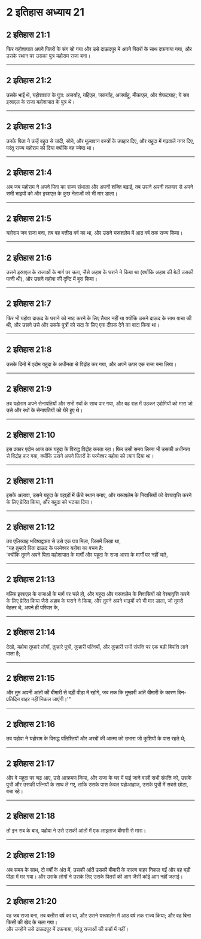 # 2 इतिहास अध्याय 21

## 2 इतिहास 21:1

फिर यहोशापात अपने पितरों के संग सो गया और उसे दाऊदपुर में अपने पितरों के साथ दफनाया गया, और उसके स्थान पर उसका पुत्र यहोराम राजा बना।

---

## 2 इतिहास 21:2

उसके भाई थे, यहोशापात के पुत्र: अजर्याह, यहिएल, जकर्याह, अजर्याहू, मीकाएल, और शेफट्याह; ये सब इस्राएल के राजा यहोशापात के पुत्र थे।

---

## 2 इतिहास 21:3

उनके पिता ने उन्हें बहुत से चांदी, सोने, और मूल्यवान वस्त्रों के उपहार दिए, और यहूदा में गढ़वाले नगर दिए, परंतु राज्य यहोराम को दिया क्योंकि वह ज्येष्ठ था।

---

## 2 इतिहास 21:4

अब जब यहोराम ने अपने पिता का राज्य संभाला और अपनी शक्ति बढ़ाई, तब उसने अपनी तलवार से अपने सभी भाइयों को और इस्राएल के कुछ नेताओं को भी मार डाला।

---

## 2 इतिहास 21:5

यहोराम जब राजा बना, तब वह बत्तीस वर्ष का था, और उसने यरूशलेम में आठ वर्ष तक राज्य किया।

---

## 2 इतिहास 21:6

उसने इस्राएल के राजाओं के मार्ग पर चला, जैसे अहाब के घराने ने किया था (क्योंकि अहाब की बेटी उसकी पत्नी थी), और उसने यहोवा की दृष्टि में बुरा किया।

---

## 2 इतिहास 21:7

फिर भी यहोवा दाऊद के घराने को नष्ट करने के लिए तैयार नहीं था क्योंकि उसने दाऊद के साथ वाचा की थी, और उसने उसे और उसके पुत्रों को सदा के लिए एक दीपक देने का वादा किया था।

---

## 2 इतिहास 21:8

उसके दिनों में एदोम यहूदा के अधीनता से विद्रोह कर गया, और अपने ऊपर एक राजा बना लिया।

---

## 2 इतिहास 21:9

तब यहोराम अपने सेनापतियों और सभी रथों के साथ पार गया, और वह रात में उठकर एदोमियों को मारा जो उसे और रथों के सेनापतियों को घेरे हुए थे।

---

## 2 इतिहास 21:10

इस प्रकार एदोम आज तक यहूदा के विरुद्ध विद्रोह करता रहा। फिर उसी समय लिब्ना भी उसकी अधीनता से विद्रोह कर गया, क्योंकि उसने अपने पितरों के परमेश्वर यहोवा को त्याग दिया था।

---

## 2 इतिहास 21:11

इसके अलावा, उसने यहूदा के पहाड़ों में ऊँचे स्थान बनाए, और यरूशलेम के निवासियों को वेश्यावृत्ति करने के लिए प्रेरित किया, और यहूदा को भटका दिया।

---

## 2 इतिहास 21:12

तब एलिय्याह भविष्यद्वक्ता से उसे एक पत्र मिला, जिसमें लिखा था,  
"यह तुम्हारे पिता दाऊद के परमेश्वर यहोवा का वचन है:  
'क्योंकि तुमने अपने पिता यहोशापात के मार्गों और यहूदा के राजा आसा के मार्गों पर नहीं चले,

---

## 2 इतिहास 21:13

बल्कि इस्राएल के राजाओं के मार्ग पर चले हो, और यहूदा और यरूशलेम के निवासियों को वेश्यावृत्ति करने के लिए प्रेरित किया जैसे अहाब के घराने ने किया, और तुमने अपने भाइयों को भी मार डाला, जो तुमसे बेहतर थे, अपने ही परिवार के,

---

## 2 इतिहास 21:14

देखो, यहोवा तुम्हारे लोगों, तुम्हारे पुत्रों, तुम्हारी पत्नियों, और तुम्हारी सभी संपत्ति पर एक बड़ी विपत्ति लाने वाला है;

---

## 2 इतिहास 21:15

और तुम अपनी आंतों की बीमारी से बड़ी पीड़ा में रहोगे, जब तक कि तुम्हारी आंतें बीमारी के कारण दिन-प्रतिदिन बाहर नहीं निकल जाएंगी।'"

---

## 2 इतिहास 21:16

तब यहोवा ने यहोराम के विरुद्ध पलिश्तियों और अरबों की आत्मा को उभारा जो कूशियों के पास रहते थे;

---

## 2 इतिहास 21:17

और वे यहूदा पर चढ़ आए, उसे आक्रमण किया, और राजा के घर में पाई जाने वाली सभी संपत्ति को, उसके पुत्रों और उसकी पत्नियों के साथ ले गए, ताकि उसके पास केवल यहोआहाज, उसके पुत्रों में सबसे छोटा, बचा रहे।

---

## 2 इतिहास 21:18

तो इन सब के बाद, यहोवा ने उसे उसकी आंतों में एक लाइलाज बीमारी से मारा।

---

## 2 इतिहास 21:19

अब समय के साथ, दो वर्षों के अंत में, उसकी आंतें उसकी बीमारी के कारण बाहर निकल गईं और वह बड़ी पीड़ा में मर गया। और उसके लोगों ने उसके लिए उसके पितरों की आग जैसी कोई आग नहीं जलाई।

---

## 2 इतिहास 21:20

वह जब राजा बना, तब बत्तीस वर्ष का था, और उसने यरूशलेम में आठ वर्ष तक राज्य किया; और वह बिना किसी की खेद के चला गया।  
और उन्होंने उसे दाऊदपुर में दफनाया, परंतु राजाओं की कब्रों में नहीं।

